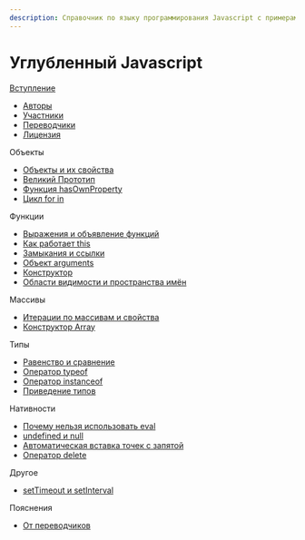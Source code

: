```yaml
---
description: Справочник по языку программирования Javascript с примерами кода
---
```


# Углубленный Javascript

[Вступление](intro/index.md)

- [Авторы](intro/authors.md)
- [Участники](intro/contributors.md)
- [Переводчики](intro/translators.md)
- [Лицензия](intro/license.md)

Объекты

- [Объекты и их свойства](object/general.md)
- [Великий Прототип](object/prototype.md)
- [Функция hasOwnProperty](object/hasownproperty.md)
- [Цикл for in](object/forinloop.md)

Функции

- [Выражения и объявление функций](function/general.md)
- [Как работает this](function/this.md)
- [Замыкания и ссылки](function/closures.md)
- [Объект arguments](function/arguments.md)
- [Конструктор](function/constructors.md)
- [Области видимости и пространства имён](function/scopes.md)

Массивы

- [Итерации по массивам и свойства](array/general.md)
- [Конструктор Array](array/constructor.md)

Типы

- [Равенство и сравнение](types/equality.md)
- [Оператор typeof](types/typeof.md)
- [Оператор instanceof](types/instanceof.md)
- [Приведение типов](types/casting.md)

Нативности

- [Почему нельзя использовать eval](core/eval.md)
- [undefined и null](core/undefined.md)
- [Автоматическая вставка точек с запятой](core/semicolon.md)
- [Оператор delete](core/delete.md)

Другое

- [setTimeout и setInterval](other/timeouts.md)

Пояснения

- [От переводчиков](appendix/fromtranslators.md)
